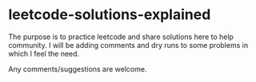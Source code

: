 # leetcode-solutions-explained

The purpose is to practice leetcode and share solutions here to help community.
I will be adding comments and dry runs to some problems in which I feel the need.

Any comments/suggestions are welcome.
